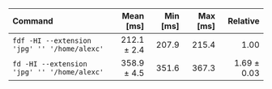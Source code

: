 | Command | Mean [ms] | Min [ms] | Max [ms] | Relative |
|:---|---:|---:|---:|---:|
| `fdf -HI --extension 'jpg' '' '/home/alexc'` | 212.1 ± 2.4 | 207.9 | 215.4 | 1.00 |
| `fd -HI --extension 'jpg' '' '/home/alexc'` | 358.9 ± 4.5 | 351.6 | 367.3 | 1.69 ± 0.03 |
